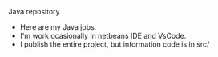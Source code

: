 Java repository

- Here are my Java jobs.
- I'm work ocasionally in netbeans IDE and VsCode.
- I publish the entire project, but information code is in src/

